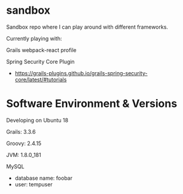 # sandbox
Sandbox repo where I can play around with different frameworks.  

Currently playing with: 

Grails webpack-react profile

Spring Security Core Plugin 
* https://grails-plugins.github.io/grails-spring-security-core/latest/#tutorials

# Software Environment & Versions
Developing on Ubuntu 18

Grails: 3.3.6

Groovy: 2.4.15

JVM: 1.8.0_181

MySQL 
* database name: foobar 
* user: tempuser

